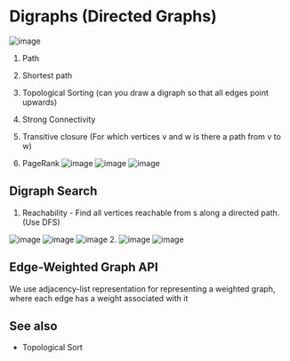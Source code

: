 # Digraphs (Directed Graphs)

![image](../../media/Digraphs-(Directed-Graphs)-image1.jpg)

1. Path

2. Shortest path

3. Topological Sorting (can you draw a digraph so that all edges point upwards)

4. Strong Connectivity

5. Transitive closure (For which vertices v and w is there a path from v to w)

6. PageRank
![image](../../media/Digraphs-(Directed-Graphs)-image2.jpg)
![image](../../media/Digraphs-(Directed-Graphs)-image3.jpg)
![image](../../media/Digraphs-(Directed-Graphs)-image4.jpg)

## Digraph Search

1. Reachability - Find all vertices reachable from s along a directed path. (Use DFS)

![image](../../media/Digraphs-(Directed-Graphs)-image5.jpg)
![image](../../media/Digraphs-(Directed-Graphs)-image6.jpg)
![image](../../media/Digraphs-(Directed-Graphs)-image7.jpg)
2. ![image](../../media/Digraphs-(Directed-Graphs)-image8.jpg)
![image](../../media/Digraphs-(Directed-Graphs)-image9.jpg)

## Edge-Weighted Graph API

We use adjacency-list representation for representing a weighted graph, where each edge has a weight associated with it

## See also

- Topological Sort
